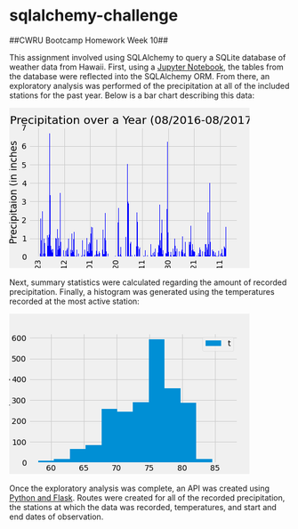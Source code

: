 # sqlalchemy-challenge

##CWRU Bootcamp Homework Week 10##

This assignment involved using SQLAlchemy to query a SQLite database of weather data from Hawaii. First, using a [Jupyter Notebook](climate_starter.ipynb), the tables from the database were reflected into the SQLAlchemy ORM. From there, an exploratory analysis was performed of the precipitation at all of the included stations for the past year. Below is a bar chart describing this data:

![Precipitation Graph](/Graphs/precip.png)

Next, summary statistics were calculated regarding the amount of recorded precipitation. Finally, a histogram was generated using the temperatures recorded at the most active station:

![Temperature Histogram](/Graphs/hist.png)

Once the exploratory analysis was complete, an API was created using [Python and Flask](app.py). Routes were created for all of the recorded precipitation, the stations at which the data was recorded, temperatures, and start and end dates of observation. 
